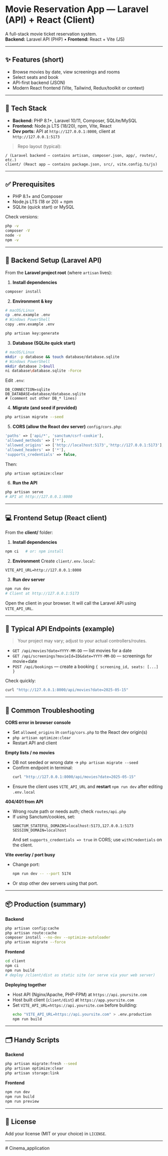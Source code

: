 # Movie Reservation App — Laravel (API) + React (Client)

A full-stack movie ticket reservation system.  
**Backend:** Laravel API (PHP) • **Frontend:** React + Vite (JS)

---

## ✨ Features (short)
- Browse movies by date, view screenings and rooms
- Select seats and book
- API-first backend (JSON)
- Modern React frontend (Vite, Tailwind, Redux/toolkit or context)

---

## 🧰 Tech Stack
- **Backend:** PHP 8.1+, Laravel 10/11, Composer, SQLite/MySQL
- **Frontend:** Node.js LTS (18/20), npm, Vite, React
- **Dev ports:** API at `http://127.0.0.1:8000`, client at `http://127.0.0.1:5173`

> Repo layout (typical):
```
/ (Laravel backend — contains artisan, composer.json, app/, routes/, etc.)
client/ (React app — contains package.json, src/, vite.config.ts/js)
```

---

## ✅ Prerequisites
- PHP 8.1+ and Composer
- Node.js LTS (18 or 20) + npm
- SQLite (quick start) or MySQL

Check versions:
```bash
php -v
composer -V
node -v
npm -v
```

---

## 🚀 Backend Setup (Laravel API)

From the **Laravel project root** (where `artisan` lives):

1) **Install dependencies**
```bash
composer install
```

2) **Environment & key**
```bash
# macOS/Linux
cp .env.example .env
# Windows PowerShell
copy .env.example .env

php artisan key:generate
```

3) **Database (SQLite quick start)**
```bash
# macOS/Linux
mkdir -p database && touch database/database.sqlite
# Windows PowerShell
mkdir database 2>$null
ni database\database.sqlite -Force
```
Edit `.env`:
```
DB_CONNECTION=sqlite
DB_DATABASE=database/database.sqlite
# (comment out other DB_* lines)
```

4) **Migrate (and seed if provided)**
```bash
php artisan migrate --seed
```

5) **CORS (allow the React dev server)**
`config/cors.php`:
```php
'paths' => ['api/*', 'sanctum/csrf-cookie'],
'allowed_methods' => ['*'],
'allowed_origins' => ['http://localhost:5173','http://127.0.0.1:5173'],
'allowed_headers' => ['*'],
'supports_credentials' => false,
```
Then:
```bash
php artisan optimize:clear
```

6) **Run the API**
```bash
php artisan serve
# API at http://127.0.0.1:8000
```

---

## 💻 Frontend Setup (React client)

From the **client/** folder:

1) **Install dependencies**
```bash
npm ci   # or: npm install
```

2) **Environment**
Create `client/.env.local`:
```
VITE_API_URL=http://127.0.0.1:8000
```

3) **Run dev server**
```bash
npm run dev
# Client at http://127.0.0.1:5173
```

Open the client in your browser. It will call the Laravel API using `VITE_API_URL`.

---

## 🔌 Typical API Endpoints (example)

> Your project may vary; adjust to your actual controllers/routes.

- `GET /api/movies?date=YYYY-MM-DD` — list movies for a date  
- `GET /api/screenings?movieId=ID&date=YYYY-MM-DD` — screenings for movie+date  
- `POST /api/bookings` — create a booking `{ screening_id, seats: [...] }`

Check quickly:
```bash
curl "http://127.0.0.1:8000/api/movies?date=2025-05-15"
```

---

## 🧪 Common Troubleshooting

**CORS error in browser console**
- Set `allowed_origins` in `config/cors.php` to the React dev origin(s)
- `php artisan optimize:clear`
- Restart API and client

**Empty lists / no movies**
- DB not seeded or wrong date → `php artisan migrate --seed`
- Confirm endpoint in terminal:
  ```bash
  curl "http://127.0.0.1:8000/api/movies?date=2025-05-15"
  ```
- Ensure the client uses `VITE_API_URL` and **restart** `npm run dev` after editing `.env.local`

**404/401 from API**
- Wrong route path or needs auth; check `routes/api.php`
- If using Sanctum/cookies, set:
  ```
  SANCTUM_STATEFUL_DOMAINS=localhost:5173,127.0.0.1:5173
  SESSION_DOMAIN=localhost
  ```
  And set `supports_credentials => true` in CORS; use `withCredentials` on the client.

**Vite overlay / port busy**
- Change port:
  ```bash
  npm run dev -- --port 5174
  ```
- Or stop other dev servers using that port.

---

## 📦 Production (summary)

**Backend**
```bash
php artisan config:cache
php artisan route:cache
composer install --no-dev --optimize-autoloader
php artisan migrate --force
```

**Frontend**
```bash
cd client
npm ci
npm run build
# deploy /client/dist as static site (or serve via your web server)
```

**Deploying together**
- Host API (Nginx/Apache, PHP-FPM) at `https://api.yoursite.com`
- Host built client (`client/dist`) at `https://app.yoursite.com`
- Set `VITE_API_URL=https://api.yoursite.com` before building:
  ```bash
  echo "VITE_API_URL=https://api.yoursite.com" > .env.production
  npm run build
  ```

---

## 🗂 Handy Scripts

**Backend**
```bash
php artisan migrate:fresh --seed
php artisan optimize:clear
php artisan storage:link
```

**Frontend**
```bash
npm run dev
npm run build
npm run preview
```

---

## 📄 License
Add your license (MIT or your choice) in `LICENSE`.

---
#   C i n e m a _ a p p l i c a t i o n  
 